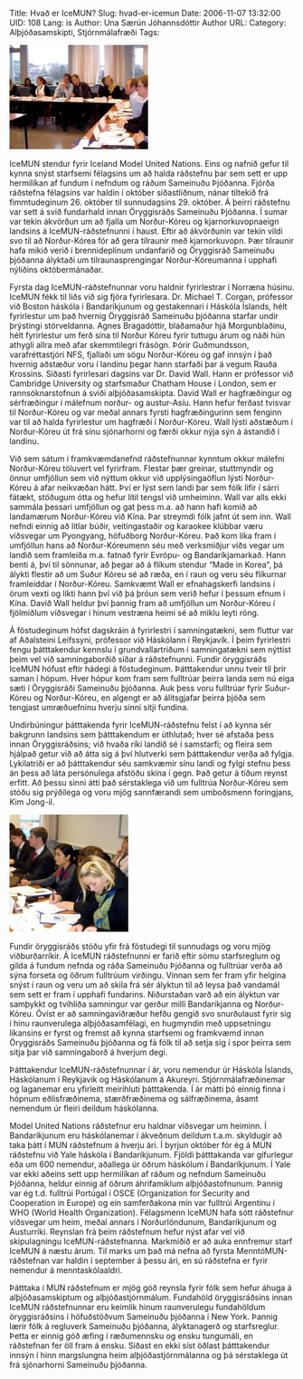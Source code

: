 Title: Hvað er IceMUN?
Slug: hvad-er-icemun
Date: 2006-11-07 13:32:00
UID: 108
Lang: is
Author: Una Særún Jóhannsdóttir
Author URL: 
Category: Alþjóðasamskipti, Stjórnmálafræði
Tags: 

![Icemun fundur](230.jpg)

IceMUN stendur fyrir Iceland Model United Nations. Eins og nafnið gefur til kynna snýst starfsemi félagsins um að halda ráðstefnu þar sem sett er upp hermilíkan af fundum í nefndum og ráðum Sameinuðu Þjóðanna. Fjórða ráðstefna félagsins var haldin í október síðastliðnum, nánar tiltekið frá fimmtudeginum 26. október til sunnudagsins 29. október. Á þeirri ráðstefnu var sett á svið fundarhald innan Öryggisráðs Sameinuðu Þjóðanna. Í sumar var tekin ákvörðun um að fjalla um Norður-Kóreu og kjarnorkuvopnaeign landsins á IceMUN-ráðstefnunni í haust. Eftir að ákvörðunin var tekin vildi svo til að Norður-Kórea fór að gera tilraunir með kjarnorkuvopn. Þær tilraunir hafa mikið verið í brennideplinum undanfarið og Öryggisráð Sameinuðu þjóðanna ályktaði um tilraunasprengingar Norður-Kóreumanna í upphafi nýliðins októbermánaðar. 

Fyrsta dag IceMUN-ráðstefnunnar voru haldnir fyrirlestrar í Norræna húsinu. IceMUN fékk til liðs við sig fjóra fyrirlesara. Dr. Michael T. Corgan, prófessor við Boston háskóla í Bandaríkjunum og gestakennari í Háskóla Íslands, hélt fyrirlestur um það hvernig Öryggisráð Sameinuðu þjóðanna starfar undir þrýstingi stórveldanna. Agnes Bragadóttir, blaðamaður hjá Morgunblaðinu, hélt fyrirlestur um ferð sína til Norður Kóreu fyrir tuttugu árum og náði hún athygli allra með afar skemmtilegri frásögn. Þórir Guðmundsson, varafréttastjóri NFS, fjallaði um sögu Norður-Kóreu og gaf innsýn í það hvernig aðstæður voru í landinu þegar hann starfaði þar á vegum Rauða Krossins. Síðasti fyrirlesari dagsins var Dr. David Wall. Hann er prófessor við Cambridge University og starfsmaður Chatham House í London, sem er rannsóknarstofnun á sviði alþjóðasamskipta. David Wall er hagfræðingur og sérfræðingur í málefnum norður- og austur-Asíu. Hann hefur ferðast tvisvar til Norður-Kóreu og var meðal annars fyrsti hagfræðingurinn sem fenginn var til að halda fyrirlestur um hagfræði í Norður-Kóreu. Wall lýsti aðstæðum í Norður-Kóreu út frá sínu sjónarhorni og færði okkur nýja sýn á ástandið í landinu. 

Við sem sátum í framkvæmdanefnd ráðstefnunnar kynntum okkur málefni Norður-Kóreu töluvert vel fyrirfram. Flestar þær greinar, stuttmyndir og önnur umfjöllun sem við nýttum okkur við upplýsingaöflun lýsti Norður-Kóreu á afar neikvæðan hátt. Því er lýst sem landi þar sem fólk lifir í sárri fátækt, stöðugum ótta og hefur lítil tengsl við umheiminn. Wall var alls ekki sammála þessari umfjöllun og gat þess m.a. að hann hafi komið að landamærum Norður-Kóreu við Kína. Þar streymdi fólk jafnt út sem inn. Wall nefndi einnig að litlar búðir, veitingastaðir og karaokee klúbbar væru víðsvegar um Pyongyang, höfuðborg Norður-Kóreu. Það kom líka fram í umfjöllun hans að Norður-Kóreumenn séu með verksmiðjur víðs vegar um landið sem framleiða m.a. fatnað fyrir Evrópu- og Bandaríkjamarkað. Hann benti á, því til sönnunar, að þegar að á flíkum stendur “Made in Korea“, þá álykti flestir að um Suður Kóreu sé að ræða, en í raun og veru séu flíkurnar framleiddar í Norður-Kóreu. Samkvæmt Wall er efnahagskerfi landsins í örum vexti og líkti hann því við þá þróun sem verið hefur í þessum efnum í Kína. Davið Wall heldur því þannig fram að umfjöllun um Norður-Kóreu í fjölmiðlum víðsvegar í hinum vestræna heimi sé að miklu leyti röng. 

Á föstudeginum hófst dagskráin á fyrirlestri í samningatækni, sem fluttur var af Aðalsteini Leifssyni, prófessor við Háskólann í Reykjavík. Í þeim fyrirlestri fengu þátttakendur kennslu í grundvallartriðum í samningatækni sem nýttist þeim vel við samningaborðið síðar á ráðstefnunni. Fundir öryggisráðs IceMUN hófust eftir hádegi á föstudeginum. Þátttakendur unnu tveir til þrír saman í hópum. Hver hópur kom fram sem fulltrúar þeirra landa sem nú eiga sæti í Öryggisráði Sameinuðu þjóðanna. Auk þess voru fulltrúar fyrir Suður-Kóreu og Norður-Kóreu, en algengt er að álitsgjafar þeirra þjóða sem tengjast umræðuefninu hverju sinni sitji fundina. 

Undirbúningur þátttakenda fyrir IceMUN-ráðstefnu felst í að kynna sér bakgrunn landsins sem þátttakendum er úthlutað; hver sé afstaða þess innan Öryggisráðsins; við hvaða ríki landið sé í samstarfi; og fleira sem hjálpað getur við að átta sig á því hlutverki sem þátttakendur verða að fylgja. Lykilatriði er að þátttakendur séu samkvæmir sínu landi og fylgi stefnu þess án þess að láta persónulega afstöðu skína í gegn. Það getur á tíðum reynst erfitt. Að þessu sinni átti það sérstaklega við um fulltrúa Norður-Kóreu sem stóðu sig prýðilega og voru mjög sannfærandi sem umboðsmenn foringjans, Kim Jong-il.  

![Icemun fundur](231.jpg)

Fundir öryggisráðs stóðu yfir frá föstudegi til sunnudags og voru mjög viðburðarríkir. Á IceMUN ráðstefnunni er farið eftir sömu starfsreglum og gilda á fundum nefnda og ráða Sameinuðu Þjóðanna og fulltrúar verða að sýna forseta og öðrum fulltrúum virðingu. Vinnan sem fer fram yfir helgina snýst í raun og veru um að skila frá sér ályktun til að leysa það vandamál sem sett er fram í upphafi fundarins. Niðurstaðan varð að ein ályktun var samþykkt og tvíhliða samningur var gerður milli Bandaríkjanna og Norður-Kóreu. Óvíst er að samningaviðræður hefðu gengið svo snurðulaust fyrir sig í hinu raunverulega alþjóðasamfélagi, en hugmyndin með uppsetningu líkansins er fyrst og fremst að kynna starfsemi og framkvæmd innan Öryggisráðs Sameinuðu þjóðanna og fá fólk til að setja sig í spor þeirra sem sitja þar við samningaborð á hverjum degi. 

Þátttakendur IceMUN-ráðstefnunnar í ár, voru nemendur úr Háskóla Íslands, Háskólanum í Reykjavik og Háskólanum á Akureyri. Stjórnmálafræðinemar og laganemar eru yfirleitt meirihluti þátttakenda. Í ár mátti þó einnig finna í hópnum eðlisfræðinema, stærðfræðinema og sálfræðinema, ásamt nemendum úr fleiri deildum háskólanna.

Model United Nations ráðstefnur eru haldnar víðsvegar um heiminn. Í Bandaríkjunum eru háskólanemar í ákveðnum deildum t.a.m. skyldugir að taka þátt í MUN ráðstefnum á hverju ári. Í byrjun október fór ég á MUN ráðstefnu við Yale háskóla í Bandaríkjunum. Fjöldi þátttakanda var gífurlegur eða um 600 nemendur, aðallega úr öðrum háskólum í Bandaríkjunum. Í Yale var ekki aðeins sett upp hermilíkan af ráðum og nefndum Sameinuðu Þjóðanna, heldur einnig af öðrum áhrifamiklum alþjóðastofnunum. Þannig var ég t.d. fulltrúi Portúgal í OSCE (Organization for Security and Cooperation in Europe) og ein samferðakona mín var fulltrúi Argentínu í WHO (World Health Organization). Félagsmenn IceMUN hafa sótt ráðstefnur víðsvegar um heim, meðal annars í Norðurlöndunum, Bandaríkjunum og Austurríki. Reynslan frá þeim ráðstefnum hefur nýst afar vel við skipulagningu IceMUN-ráðstefnanna. Markmiðið er að auka ennfremur starf IceMUN á næstu árum. Til marks um það má nefna að fyrsta MenntóMUN-ráðstefnan var haldin í september á þessu ári, en sú ráðstefna er fyrir nemendur á menntaskólaaldri.  

Þátttaka í MUN ráðstefnum er mjög góð reynsla fyrir fólk sem hefur áhuga á alþjóðasamskiptum og alþjóðastjórnmálum. Fundahöld öryggisráðsins innan IceMUN ráðstefnunnar eru keimlík hinum raunverulegu fundahöldum öryggisráðsins í höfuðstöðvum Sameinuðu þjóðanna í New York. Þannig lærir fólk á regluverk Sameinuðu þjóðanna, ályktanagerð og starfsreglur. Þetta er einnig góð æfing í ræðumennsku og ensku tungumáli, en ráðstefnan fer öll fram á ensku. Síðast en ekki síst öðlast þátttakendur innsýn í hinn margslungna heim alþjóðastjórnmálanna og þá sérstaklega út frá sjónarhorni Sameinuðu þjóðanna.  

